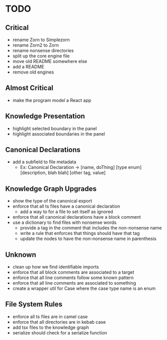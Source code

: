 # TODO

## Critical

- rename Zorn to Simplezorn
- rename Zorn2 to Zorn
- rename nonsense directories
- split up the core engine file
- move old README somewhere else
- add a README
- remove old engines

## Almost Critical

- make the program model a React app

## Knowledge Presentation

- highlight selected boundary in the panel
- highlight associated boundaries in the panel

## Canonical Declarations

- add a subfield to file metadata
  - Ex: Canonical Declaration -> [name, doThing] [type enum] [description, blah blah] [other tag, value]

## Knowledge Graph Upgrades

- show the type of the canonical export
- enforce that all ts files have a canonical declaration
  - add a way to for a file to set itself as ignored
- enforce that all canonical declarations have a block comment
- use a dictionary to find files with nonsense words
  - provide a tag in the comment that includes the non-nonsense name
  - write a rule that enforces that things should have that tag
  - update the nodes to have the  non-nonsense name in parenthesis

## Unknown

- clean up how we find identifiable imports
- enforce that all block comments are associated to a target
- enforce that all line comments follow some known pattern
- enforce that all line comments are associated to something
- create a wrapper util for Case where the case type name is an enum

## File System Rules

- enforce all ts files are in camel case
- enforce that all directories are in kebab case
- add tsx files to the knowledge graph
- serialize should check for a serialize function
